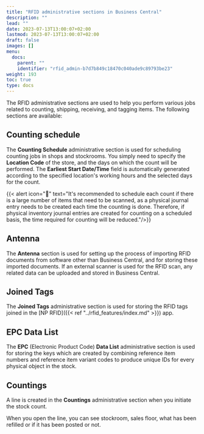 ```yaml
---
title: "RFID administrative sections in Business Central"
description: ""
lead: ""
date: 2023-07-13T13:00:07+02:00
lastmod: 2023-07-13T13:00:07+02:00
draft: false
images: []
menu:
  docs:
    parent: ""
    identifier: "rfid_admin-b7d7b849c18470c040ade9c89793be23"
weight: 193
toc: true
type: docs
---
```


The RFID administrative sections are used to help you perform various jobs related to counting, shipping, receiving, and tagging items. The following sections are available: 

## Counting schedule

The **Counting Schedule** administrative section is used for scheduling counting jobs in shops and stockrooms. You simply need to specify the **Location Code** of the store, and the days on which the count will be performed. The **Earliest Start Date/Time** field is automatically generated according to the specified location's working hours and the selected days for the count.  

  {{< alert icon="📝" text="It's recommended to schedule each count if there is a large number of items that need to be scanned, as a physical journal entry needs to be created each time the counting is done. Therefore, if physical inventory journal entries are created for counting on a scheduled basis, the time required for counting will be reduced."/>}}

## Antenna

The **Antenna** section is used for setting up the process of importing RFID documents from software other than Business Central, and for storing these imported documents. If an external scanner is used for the RFID scan, any related data can be uploaded and stored in Business Central. 


## Joined Tags

The **Joined Tags** administrative section is used for storing the RFID tags joined in the [NP RFID]({{< ref "../rfid_features/index.md" >}}) app. 

## EPC Data List

The **EPC** (Electronic Product Code) **Data List** administrative section is used for storing the keys which are created by combining reference item numbers and reference item variant codes to produce unique IDs for every physical object in the stock.

## Countings

A line is created in the **Countings** administrative section when you initiate the stock count.

When you open the line, you can see stockroom, sales floor, what has been refilled or if it has been posted or not. 
